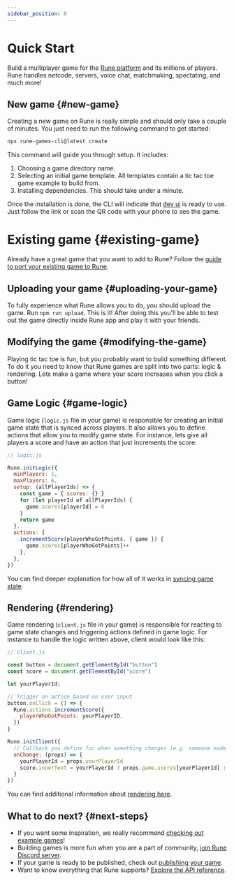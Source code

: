 ```yaml
---
sidebar_position: 0
---
```


# Quick Start

Build a multiplayer game for the [Rune platform](https://www.rune.ai) and its millions of players. Rune handles netcode, servers, voice chat, matchmaking, spectating, and much more!

## New game {#new-game}

Creating a new game on Rune is really simple and should only take a couple of minutes. You just need to run the following command to get started:

```sh
npx rune-games-cli@latest create
```

This command will guide you through setup. It includes:
1. Choosing a game directory name.
2. Selecting an initial game template. All templates contain a tic tac toe game example to build from.
3. Installing dependencies. This should take under a minute. 

Once the installation is done, the CLI will indicate that [dev ui](http://localhost:3000/docs/publishing/simulating-multiplayer) is ready to use. Just follow the link or scan the QR code with your phone to see the game.

# Existing game {#existing-game}

Already have a great game that you want to add to Rune? Follow the [guide to port your existing game to Rune](./how-it-works/existing-game.md). 


## Uploading your game {#uploading-your-game}

To fully experience what Rune allows you to do, you should upload the game.
Run `npm run upload`. This is it! After doing this you'll be able to test out the game directly inside Rune app and play it with your friends. 

## Modifying the game {#modifying-the-game}

Playing tic tac toe is fun, but you probably want to build something different.
To do it you need to know that Rune games are split into two parts: logic & rendering.
Lets make a game where your score increases when you click a button!

## Game Logic {#game-logic}

Game logic (`logic.js` file in your game) is responsible for creating an initial game state that is synced across players. It also allows you to define actions that allow you to modify game state.
For instance, lets give all players a score and have an action that just increments the score:

```js
// logic.js

Rune.initLogic({
  minPlayers: 1,
  maxPlayers: 6,
  setup: (allPlayerIds) => {
    const game = { scores: {} }
    for (let playerId of allPlayerIds) {
      game.scores[playerId] = 0
    }
    return game
  },
  actions: {
    incrementScore(playerWhoGotPoints, { game }) {
      game.scores[playerWhoGotPoints]++
    },
  },
})
```
You can find deeper explanation for how all of it works in [syncing game state](how-it-works/syncing-game-state.md).


## Rendering {#rendering}

Game rendering (`client.js` file in your game) is responsible for reacting to game state changes and triggering actions defined in game logic. For instance to handle the logic written above, client would look like this:

```js
// client.js

const button = document.getElementById("button")
const score = document.getElementById("score")

let yourPlayerId;

// Trigger an action based on user input
button.onClick = () => {
  Rune.actions.incrementScore({
    playerWhoGotPoints: yourPlayerID,
  })
}

Rune.initClient({
  // Callback you define for when something changes (e.g. someone made an action)
  onChange: (props) => {
    yourPlayerId = props.yourPlayerId
    score.innerText = yourPlayerId ? props.game.scores[yourPlayerId] : "Spectator"
  }
})
```

You can find additional information about [rendering here](how-it-works/syncing-game-state.md#rendering).

## What to do next? {#next-steps}

- If you want some inspiration, we really recommend [checking out example games](examples.mdx)!
- Building games is more fun when you are a part of community, [join Rune Discord server](https://discord.gg/rune-devs).
- If your game is ready to be published, check out [publishing your game](publishing/publishing-your-game.md).
- Want to know everything that Rune supports? [Explore the API reference](api-reference.md).
